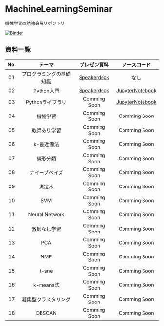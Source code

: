 # MachineLearningSeminar
機械学習の勉強会用リポジトリ

[![Binder](https://mybinder.org/badge_logo.svg)](https://mybinder.org/v2/gh/Utree/MachineLearningSeminar/master)

## 資料一覧
| No. | テーマ | プレゼン資料 | ソースコード |
|:---:|:-------:|:----------:|:----------:|
| 01  | プログラミングの基礎知識 | [Speakerdeck](https://speakerdeck.com/utree/ml-1) | なし |
| 02  | Python入門 | [Speakerdeck](https://speakerdeck.com/utree/ml-2) | [JupyterNotebook](https://github.com/Utree/MachineLearningSeminar/blob/master/02_Python%E5%85%A5%E9%96%80.ipynb) |
| 03  | Pythonライブラリ | Comming Soon | [JupyterNotebook](https://github.com/Utree/MachineLearningSeminar/blob/master/03_Python%E3%83%A9%E3%82%A4%E3%83%96%E3%83%A9%E3%83%AA.ipynb) |
| 04  | 機械学習　　     | Comming Soon | Comming Soon |
| 05  | 教師あり学習　　  | Comming Soon | Comming Soon |
| 06  | k-最近傍法  　   | Comming Soon | Comming Soon |
| 07  | 線形分類　　     | Comming Soon | Comming Soon |
| 08  | ナイーブベイズ    | Comming Soon | Comming Soon |
| 09  | 決定木　　　     | Comming Soon | Comming Soon |
| 10  | SVM            | Comming Soon | Comming Soon |
| 11  | Neural Network | Comming Soon | Comming Soon |
| 12  | 教師なし学習     | Comming Soon | Comming Soon |
| 13  | PCA            | Comming Soon | Comming Soon |
| 14  | NMF            | Comming Soon | Comming Soon |
| 15  | t-sne          | Comming Soon | Comming Soon |
| 16  | k-means法　     | Comming Soon | Comming Soon |
| 17  | 凝集型クラスタリング| Comming Soon | Comming Soon |
| 18  | DBSCAN         | Comming Soon | Comming Soon |

